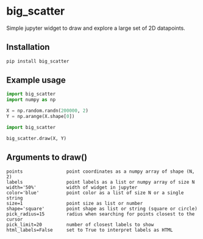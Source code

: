 # big_scatter

Simple jupyter widget to draw and explore a large set of 2D datapoints.

## Installation

```bash
pip install big_scatter
```

## Example usage

```python
import big_scatter
import numpy as np

X = np.random.randn(200000, 2)
Y = np.arange(X.shape[0])

import big_scatter

big_scatter.draw(X, Y)
```

## Arguments to draw()

```
points                point coordinates as a numpy array of shape (N, 2)
labels                point labels as a list or numpy array of size N
width='50%'           width of widget in jupyter
color='blue'          point color as a list of size N or a single string
size=1                point size as list or number
shape='square'        point shape as list or string (square or circle)
pick_radius=15        radius when searching for points closest to the cursor
pick_limit=20         number of closest labels to show
html_labels=False     set to True to interpret labels as HTML
```
